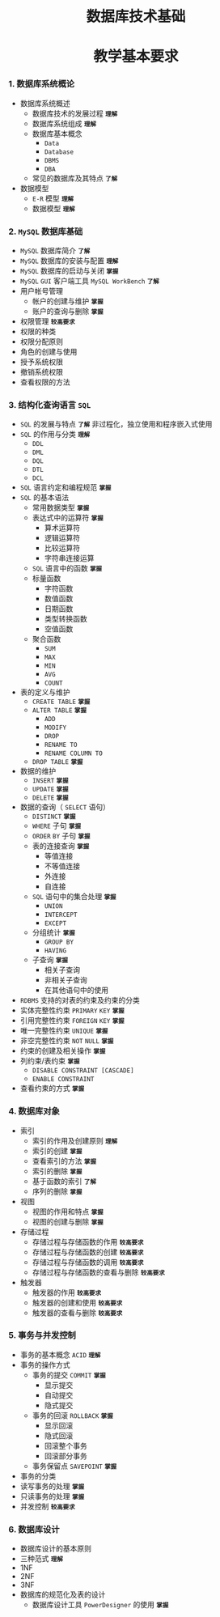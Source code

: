 # <center>数据库技术基础</center>
# <center>教学基本要求</center>

### 1. 数据库系统概论
- 数据库系统概述
  - 数据库技术的发展过程 **`理解`**
  - 数据库系统组成 **`理解`**
  - 数据库基本概念
    -  `Data` 
    -  `Database` 
    -  `DBMS` 
    -  `DBA` 
  - 常见的数据库及其特点 **`了解`**
- 数据模型
  - `E-R` 模型 **`理解`**
  - 数据模型 **`理解`**

### 2.  `MySQL` 数据库基础
-  `MySQL` 数据库简介 **`了解`**
-  `MySQL` 数据库的安装与配置 **`理解`**
-  `MySQL` 数据库的启动与关闭 **`掌握`**
-  `MySQL` `GUI` 客户端工具 `MySQL WorkBench`  **`了解`**
- 用户帐号管理
  - 帐户的创建与维护 **`掌握`**
  - 账户的查询与删除 **`掌握`**
-  权限管理 **`较高要求`**
  - 权限的种类
  - 权限分配原则
  - 角色的创建与使用
  - 授予系统权限
  - 撤销系统权限
  - 查看权限的方法
  
### 3. 结构化查询语言 `SQL` 
- `SQL` 的发展与特点 **`了解`**
	非过程化，独立使用和程序嵌入式使用
- `SQL` 的作用与分类 **`理解`**
	 - `DDL`
     - `DML`
     - `DQL`
     - `DTL`
     - `DCL` 
- `SQL` 语言约定和编程规范 **`掌握`**
- `SQL` 的基本语法
  - 常用数据类型 **`掌握`**
  - 表达式中的运算符 **`掌握`**
    - 算术运算符
    - 逻辑运算符
    - 比较运算符
    - 字符串连接运算
  -  `SQL` 语言中的函数 **`掌握`**
    - 标量函数
      - 字符函数
      - 数值函数
      - 日期函数
      - 类型转换函数
      - 空值函数
    - 聚合函数
      - `SUM`
      - `MAX`
      - `MIN`
      - `AVG`
      - `COUNT` 
- 表的定义与维护
  - `CREATE TABLE`  **`掌握`**
  - `ALTER TABLE`  **`掌握`**
    - `ADD`
    - `MODIFY`
    - `DROP`
    - `RENAME TO`
    - `RENAME COLUMN TO`
  - `DROP TABLE`  **`掌握`**
- 数据的维护
  - `INSERT`  **`掌握`**
  - `UPDATE`  **`掌握`**
  - `DELETE`  **`掌握`**
- 数据的查询（ `SELECT` 语句）
  - `DISTINCT`  **`掌握`**
  - `WHERE` 子句 **`掌握`**
  - `ORDER`   `BY` 子句 **`掌握`**
  - 表的连接查询 **`掌握`**
    - 等值连接
    - 不等值连接
    - 外连接
    - 自连接
  - `SQL` 语句中的集合处理 **`掌握`**
    - `UNION`
    - `INTERCEPT`
    - `EXCEPT` 
  - 分组统计  **`掌握`**
    - `GROUP BY`
    - `HAVING`
  - 子查询 **`掌握`**
    - 相关子查询
    - 非相关子查询
    - 在其他语句中的使用
-  `RDBMS` 支持的对表的约束及约束的分类
  - 实体完整性约束 `PRIMARY`   `KEY`  **`掌握`**
  - 引用完整性约束 `FOREIGN`   `KEY`  **`掌握`**
  - 唯一完整性约束 `UNIQUE`  **`掌握`**
  - 非空完整性约束 `NOT`   `NULL`  **`掌握`**
  - 约束的创建及相关操作 **`掌握`**
  - 列约束/表约束 **`掌握`**
     - `DISABLE CONSTRAINT [CASCADE]`
     - `ENABLE CONSTRAINT` 
  - 查看约束的方式 **`掌握`**
  
### 4. 数据库对象
- 索引
  - 索引的作用及创建原则 **`理解`**
  - 索引的创建 **`掌握`**
  - 查看索引的方法 **`掌握`**
  - 索引的删除 **`掌握`**
  - 基于函数的索引 **`了解`**
  - 序列的删除 **`掌握`**
- 视图
  - 视图的作用和特点 **`掌握`**
  - 视图的创建与删除 **`掌握`**
- 存储过程
  - 存储过程与存储函数的作用 **`较高要求`**
  - 存储过程与存储函数的创建 **`较高要求`**
  - 存储过程与存储函数的调用 **`较高要求`**
  - 存储过程与存储函数的查看与删除 **`较高要求`**
- 触发器
  - 触发器的作用 **`较高要求`**
  - 触发器的创建和使用 **`较高要求`**
  - 触发器的查看与删除 **`较高要求`**
  
### 5. 事务与并发控制
- 事务的基本概念 `ACID` **`理解`**
- 事务的操作方式 
  - 事务的提交 `COMMIT`  **`掌握`**
    - 显示提交
    - 自动提交
    - 隐式提交
  - 事务的回滚 `ROLLBACK`  **`掌握`**
    - 显示回滚
    - 隐式回滚
    - 回滚整个事务
    - 回滚部分事务
  - 事务保留点 `SAVEPOINT`  **`掌握`**
-  事务的分类
  - 读写事务的处理 **`掌握`**
  - 只读事务的处理 **`掌握`**
- 并发控制 **`较高要求`**

### 6. 数据库设计
-  数据库设计的基本原则
  - 三种范式 **`理解`**
   - 1NF
   - 2NF
   - 3NF
- 数据库的规范化及表的设计
  - 数据库设计工具 `PowerDesigner` 的使用 **`掌握`**
